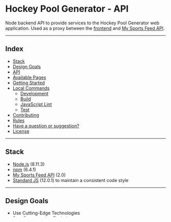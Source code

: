 
# Hockey Pool Generator - API


Node backend API to provide services to the Hockey Pool Generator web application. Used as a proxy between the [frontend](https://github.com/lmicho/hockey-pool-generator-frontend) and [My Sports Feed API](https://www.mysportsfeeds.com/).

---

## Index

- [Stack](#stack)
- [Design Goals](#design-goals)
- [API](#api)
- [Available Pages](#available-pages)
- [Getting Started](#getting-started)
- [Local Commands](#local-commands)
    - [Development](#development)
    - [Build](#build)
    - [JavaScript Lint](#javascript-lint)
    - [Test](#test)
- [Contributing](#contributing)
- [Rules](#rules)
- [Have a question or suggestion?](#have-a-question-or-suggestion)
- [License](#license)

---


## Stack

* [Node.js](https://nodejs.org) (8.11.3)
* [npm](https://www.npmjs.com) (6.4.1)
* [My Sports Feed API](https://www.mysportsfeeds.com/) (2.0)
* [Standard JS](https://standardjs.com/) (12.0.1) to maintain a consistent code style

---

## Design Goals

- Use Cutting-Edge Technologies
- Best Programming Techniques
- Focus on application maintenability and code readability
- Fast testing with [Karma](https://karma-runner.github.io/latest/index.html) and [Jasmine](https://jasmine.github.io/)

---

## API

This application consumes data from the following services:

* [My Sports Feed API](https://www.mysportsfeeds.com/) (2.0)

---

## Getting Started

### Install NVM (Node Version Manager)
We use NVM to manage our Node verions to keep a consistent environment across developers.

[Follow install instructions here](https://github.com/creationix/nvm#install-script)

After the install, `cd` into the `hockey-pool-generator-frontend` directory and run `nvm use`. This will use the Node version defined in the `.nvm` file.

### Install yarn to a better package management

```sh
$ npm install --global yarn
```

Install application dependencies

```sh
$ yarn install
```

---

## Local Commands

In this current section you can find all commands to run the application in your machine. All the commands also are  in the `scripts` section of [package.json](package.json).

### Development

```sh
$ npm run dev
```

---

## Contributing

1. Fork it
2. Create your feature branch with specs (`git checkout -b my-new-feature`)
3. Commit your changes (`git commit -am 'Add some feature'`)
4. Push to the branch (`git push origin my-new-feature`)
5. Create new Pull Request

---

## Rules
### Branch naming convention:
- For a feature : `features/{Trello-story-number}`
- For a bug : `bugs/{Trello-story-number}`
- For a hotfix : `hotfix/{Trello-story-number}`
- Example: features/HOC-01

### Commit messages should always start with: 
- `{Trello-story-number}`
- This gives us a quick reference point between our Git history and Trello
- Example: HOC-01: short description

### Feature branch history and merge : 
- Always keep your feature branch up to date with whatever base branch you've stemmed from.
- Merge the base branch into your feature branch at least once daily.

---

## Contributors

* Paxton Eicher ([pxtnpxtn](https://github.com/pxtnpxtn))
* Lauriane Michaud ([lmicho](https://github.com/lmicho))


---

## Have a question or suggestion?
Contact [Paxton](https://www.linkedin.com/in/paxton-eicher/) or [Lauriane](https://www.linkedin.com/in/laurianemichaud/) on LinkedIn, send us an email to jpaxton.w.eicher@gmail.com and  lauriane.b.michaud@gmail.com, or create a pull request on this project.


---


## License

This project is licensed under the terms of the **The MIT License** license.
>You can check out the full license [here](https://opensource.org/licenses/MIT)

---